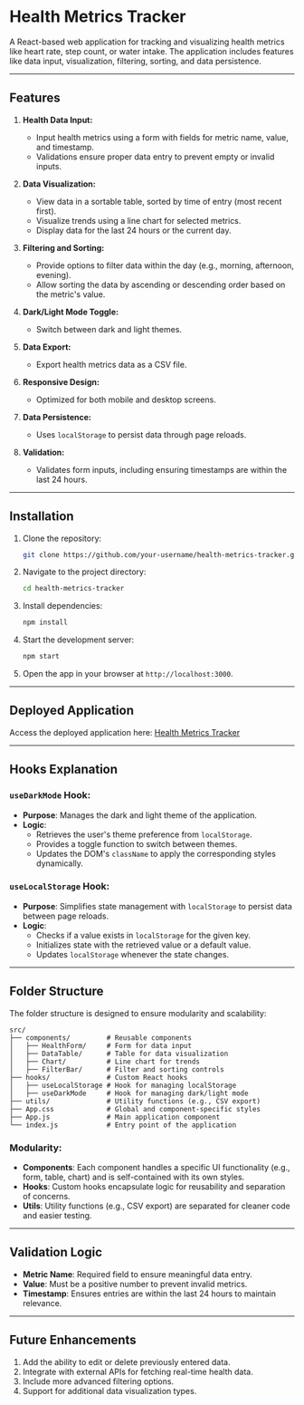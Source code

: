 # Health Metrics Tracker

A React-based web application for tracking and visualizing health metrics like heart rate, step count, or water intake. The application includes features like data input, visualization, filtering, sorting, and data persistence.

---

## Features

1. **Health Data Input:**
   - Input health metrics using a form with fields for metric name, value, and timestamp.
   - Validations ensure proper data entry to prevent empty or invalid inputs.

2. **Data Visualization:**
   - View data in a sortable table, sorted by time of entry (most recent first).
   - Visualize trends using a line chart for selected metrics.
   - Display data for the last 24 hours or the current day.

3. **Filtering and Sorting:**
   - Provide options to filter data within the day (e.g., morning, afternoon, evening).
   - Allow sorting the data by ascending or descending order based on the metric's value.

4. **Dark/Light Mode Toggle:**
   - Switch between dark and light themes.

5. **Data Export:**
   - Export health metrics data as a CSV file.

6. **Responsive Design:**
   - Optimized for both mobile and desktop screens.

7. **Data Persistence:**
   - Uses `localStorage` to persist data through page reloads.

8. **Validation:**
   - Validates form inputs, including ensuring timestamps are within the last 24 hours.

---

## Installation

1. Clone the repository:
   ```bash
   git clone https://github.com/your-username/health-metrics-tracker.git
   ```

2. Navigate to the project directory:
   ```bash
   cd health-metrics-tracker
   ```

3. Install dependencies:
   ```bash
   npm install
   ```

4. Start the development server:
   ```bash
   npm start
   ```

5. Open the app in your browser at `http://localhost:3000`.

---

## Deployed Application

Access the deployed application here: [Health Metrics Tracker](https://your-deployment-link.com)

---

## Hooks Explanation

### `useDarkMode` Hook:
- **Purpose**: Manages the dark and light theme of the application.
- **Logic**:
  - Retrieves the user's theme preference from `localStorage`.
  - Provides a toggle function to switch between themes.
  - Updates the DOM's `className` to apply the corresponding styles dynamically.

### `useLocalStorage` Hook:
- **Purpose**: Simplifies state management with `localStorage` to persist data between page reloads.
- **Logic**:
  - Checks if a value exists in `localStorage` for the given key.
  - Initializes state with the retrieved value or a default value.
  - Updates `localStorage` whenever the state changes.

---

## Folder Structure

The folder structure is designed to ensure modularity and scalability:

```
src/
├── components/         # Reusable components
│   ├── HealthForm/     # Form for data input
│   ├── DataTable/      # Table for data visualization
│   ├── Chart/          # Line chart for trends
│   ├── FilterBar/      # Filter and sorting controls
├── hooks/              # Custom React hooks
│   ├── useLocalStorage # Hook for managing localStorage
│   ├── useDarkMode     # Hook for managing dark/light mode
├── utils/              # Utility functions (e.g., CSV export)
├── App.css             # Global and component-specific styles
├── App.js              # Main application component
└── index.js            # Entry point of the application
```

### Modularity:
- **Components**: Each component handles a specific UI functionality (e.g., form, table, chart) and is self-contained with its own styles.
- **Hooks**: Custom hooks encapsulate logic for reusability and separation of concerns.
- **Utils**: Utility functions (e.g., CSV export) are separated for cleaner code and easier testing.

---

## Validation Logic

- **Metric Name**: Required field to ensure meaningful data entry.
- **Value**: Must be a positive number to prevent invalid metrics.
- **Timestamp**: Ensures entries are within the last 24 hours to maintain relevance.

---

## Future Enhancements

1. Add the ability to edit or delete previously entered data.
2. Integrate with external APIs for fetching real-time health data.
3. Include more advanced filtering options.
4. Support for additional data visualization types.

